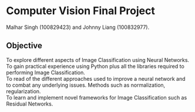 # Computer Vision Final Project
Malhar Singh (100829423) and Johnny Liang (100832977).

## Objective
To explore different aspects of Image Classification using Neural Networks. <br>
To gain practical experience using Python plus all the libraries required to performing Image Classification. <br>
To read of the different approaches used to improve a neural network and to combat any underlying issues. Methods such as normalization, regularization. <br>
To learn and implement novel frameworks for Image Classification such as Residual Networks.
